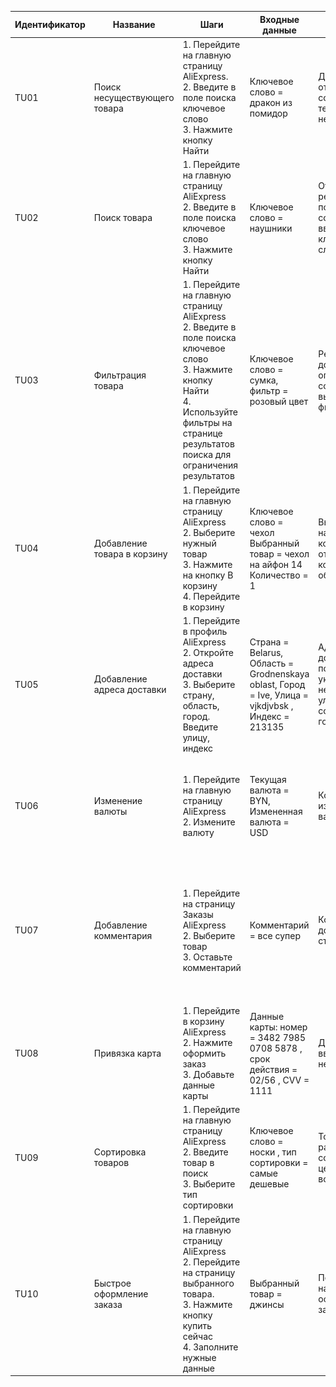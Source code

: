 | Идентификатор | Название                     | Шаги                                                                                                                                                                                                     | Входные данные                                                                                    | Ожидаемые результаты                                                                        | Фактические результаты                                                                                      | Статус              |
|---------------|------------------------------|----------------------------------------------------------------------------------------------------------------------------------------------------------------------------------------------------------|---------------------------------------------------------------------------------------------------|---------------------------------------------------------------------------------------------|-------------------------------------------------------------------------------------------------------------|---------------------|
| TU01          | Поиск несуществующего товара | 1. Перейдите на главную страницу AliExpress.<br/>2. Введите в поле поиска ключевое слово<br/>3. Нажмите кнопку Найти<br/>                                                                                | Ключевое слово = дракон из помидор                                                                | Должно отобразиться сообщение с текстом "Ничего не нашли"                                   | Товары отобразились!<br/>![img_22.png](img_22.png)                                                          | Пройден некорректно |
| TU02          | Поиск товара                 | 1. Перейдите на главную страницу AliExpress<br/> 2. Введите в поле поиска ключевое слово<br/>3. Нажмите кнопку Найти                                                                                     | Ключевое слово = наушники                                                                         | Отобразятся результаты поиска, соответствующие введенному ключевому слову.                  | Как и ожидалось ![img_14.png](img_14.png)                                                                   | Пройден успешно     |
| TU03          | Фильтрация товара            | 1. Перейдите на главную страницу AliExpress<br/> 2. Введите в поле поиска ключевое слово<br/>3. Нажмите кнопку Найти<br/>4. Используйте фильтры на странице результатов поиска для ограничения результатов | Ключевое слово = сумка, фильтр = розовый цвет                                                     | Результат поиска должен быть ограничен в соответствии с выбранным фильтром                | Как и ожидалось <br/>![img_15.png](img_15.png)                                                              | Пройден успешно     |
| TU04          | Добавление товара в корзину  | 1. Перейдите на главную страницу AliExpress<br/>  2. Выберите нужный товар<br/>3. Нажмите на кнопку В корзину<br/>4. Перейдите в корзину                                                                 | Ключевое слово = чехол<br/>Выбранный товар = чехол на айфон 14<br/>Количество = 1                 | Выбранный товар находится в корзине, и отображается его количество и общая стоимость.       | Как и ожидалось<br/>![img_4.png](img_4.png)![img_5.png](img_5.png)                                          | Пройден успешно     |
| TU05          | Добавление адреса доставки   | 1. Перейдите в профиль AliExpress<br/>  2. Откройте адреса доставки<br/>3. Выберите страну, область, город. Введите улицу, индекс                                                                        | Страна = Belarus, Область = Grodnenskaya oblast, Город = Ive, Улица = vjkdjvbsk , Индекс = 213135 | Адрес не добавится, потому что указана неправильная улица и не соответствующий городу индекс | Адрес добавился!<br/>![img_6.png](img_6.png)![img_7.png](img_7.png)                                         | Пройден некорректно |
| TU06          | Изменение валюты             | 1. Перейдите на главную страницу AliExpress<br/>  2. Измените валюту<br/>                                                                                                                                | Текущая валюта = BYN, Измененная валюта = USD                                                     | Корректное изменение валюты                                                                 | Как и ожидалось<br/>![img_8.png](img_8.png)![img_3.png](img_3.png)                                          | Пройден успешно     |
| TU07          | Добавление комментария       | 1. Перейдите на страницу Заказы AliExpress<br/>  2. Выберите товар<br/> 3. Оставьте комментарий                                                                                                          | Комментарий = все супер                                                                           | Комментарий добавлен на страницу                                                            | Комментарий добавиться через 48 часов<br/>![img.png](img.png)![img_1.png](img_1.png)![img_2.png](img_2.png) | Пройден успешно     |
| TU08          | Привязка карта               | 1. Перейдите в корзину AliExpress<br/>  2. Нажмите оформить заказ<br/>  3. Добавьте данные карты                                                                                                         | Данные карты: номер = 3482 7985 0708 5878 , срок действия  = 02/56 , CVV = 1111                   | Данные карты введены некорректно                                                            | Как и ожидалось<br/>![img_16.png](img_16.png)                                                               | Пройден успешно     |
| TU09          | Сортировка товаров           | 1. Перейдите на главную страницу AliExpress<br/>  2. Введите товар в поиск<br/> 3. Выберите тип сортировки<br/>                                                                                          | Ключевое слово = носки , тип сортировки = самые дешевые                                           | Товары будут расположены в соответствии с ценой(по возрастанию)                             | Как и ожидалось<br/>![img_17.png](img_17.png)                                                               | Пройден успешно     |
| TU10          | Быстрое оформление заказа    | 1. Перейдите на главную страницу AliExpress<br/>  2. Перейдите на страницу выбранного товара.<br/> 3. Нажмите кнопку купить сейчас<br/>4. Заполните нужные данные                                        | Выбранный товар = джинсы                                                                          | Перенаправление на страницу оформления заказа                                               | Как и ожидалось<br/>![img_20.png](img_20.png)                                                               | Пройден успешно     |


